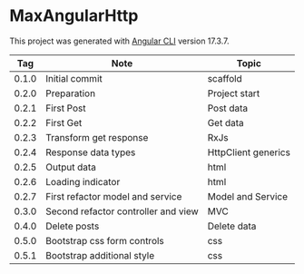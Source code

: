 # MaxAngularHttp

This project was generated with [Angular CLI](https://github.com/angular/angular-cli) version 17.3.7.

| Tag   | Note                                | Topic               |
| ----- | ----------------------------------- | ------------------- |
| 0.1.0 | Initial commit                      | scaffold            |
| 0.2.0 | Preparation                         | Project start       |
| 0.2.1 | First Post                          | Post data           |
| 0.2.2 | First Get                           | Get data            |
| 0.2.3 | Transform get response              | RxJs                |
| 0.2.4 | Response data types                 | HttpClient generics |
| 0.2.5 | Output data                         | html                |
| 0.2.6 | Loading indicator                   | html                |
| 0.2.7 | First refactor model and service    | Model and Service   |
| 0.3.0 | Second refactor controller and view | MVC                 |
| 0.4.0 | Delete posts                        | Delete data         |
| 0.5.0 | Bootstrap css form controls         | css                 |
| 0.5.1 | Bootstrap additional style          | css                 |